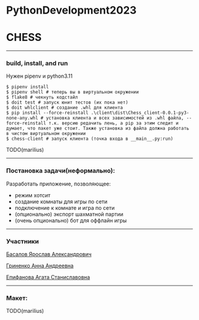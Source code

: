 # PythonDevelopment2023

# CHESS # 
---

### build, install, and run

Нужен pipenv и python3.11

```
$ pipenv install
$ pipenv shell # теперь вы в виртуальном окружении
$ flake8 # чекнуть кодстайл
$ doit test # запуск юнит тестов (их пока нет)
$ doit whlclient # создание .whl для клиента
$ pip install --force-reinstall .\client\dist\Chess_client-0.0.1-py3-none-any.whl # установка клиента и всех зависимостей из .whl файла, --force-reinstall т.к. версию редачить лень, а pip за этим следит и думает, что пакет уже стоит. Также установка из файла должна работать в чистом виртуальном окружении
$ сhess-client # запуск клиента (точка входа в __main__.py:run)
```
TODO(marilius)

---
### Постановка задачи(неформально):

Разработать приложение, позволяющее:
+ режим хотсит
+ создание комнаты для игры по сети
+ подключение к комнате и игра по сети
+ (опционально) экспорт шахматной партии
+ (очень опционально) бот для оффлайн игры

---
### Участники

[Басалов Ярослав Александрович](https://github.com/Marilius)

[Гриненко Анна Андреевна](https://github.com/VeryLittleAnna)

[Епифанова Агата Станиславовна]()

---
### Макет:

TODO(marilius)
